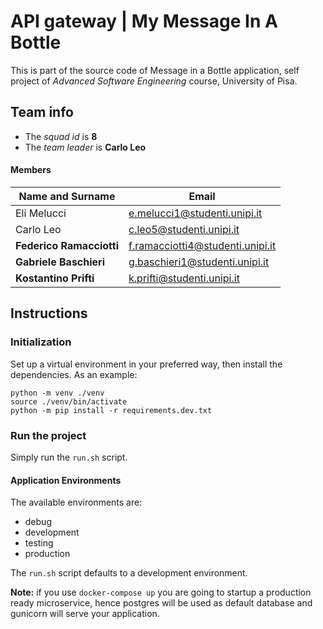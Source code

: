 # API gateway | My Message In A Bottle

This is part of the source code of Message in a Bottle application, self project of *Advanced Software Engineering* course,
University of Pisa.

## Team info

- The *squad id* is **8**
- The *team leader* is **Carlo Leo**

#### Members

| Name and Surname     | Email                            |
|----------------------|----------------------------------|
| Eli Melucci          | e.melucci1@studenti.unipi.it     |
| Carlo Leo            | c.leo5@studenti.unipi.it         |
| **Federico Ramacciotti** | f.ramacciotti4@studenti.unipi.it |
| **Gabriele Baschieri** | g.baschieri1@studenti.unipi.it   |
| **Kostantino Prifti** | k.prifti@studenti.unipi.it       |


## Instructions
### Initialization
Set up a virtual environment in your preferred way, then install the dependencies.
As an example:
```
python -m venv ./venv
source ./venv/bin/activate
python -m pip install -r requirements.dev.txt
```

### Run the project

Simply run the `run.sh` script.

#### Application Environments

The available environments are:

- debug
- development
- testing
- production

The `run.sh` script defaults to a development environment.

**Note:** if you use `docker-compose up` you are going to startup a production ready microservice, hence postgres will be used as default database and gunicorn will serve your application.

